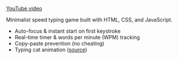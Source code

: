 [YouTube video](https://www.youtube.com/watch?v=4aupV9dcnoU)

Minimalist speed typing game built with HTML, CSS, and JavaScript.  
- Auto-focus & instant start on first keystroke  
- Real-time timer & words per minute (WPM) tracking  
- Copy-paste prevention (no cheating)
- Typing cat animation ([source](https://giphy.com/gifs/content-7NoNw4pMNTvgc)) 
